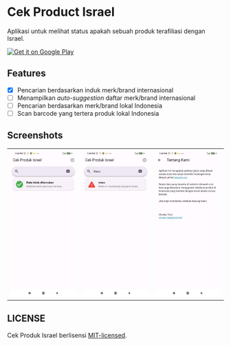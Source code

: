 # Cek Product Israel

Aplikasi untuk melihat status apakah sebuah produk terafiliasi dengan Israel.

<a href="https://play.google.com/store/apps/details?id=com.chunkz.cekprodukisrael"><img alt="Get it on Google Play" src="https://play.google.com/intl/en_us/badges/images/generic/en-play-badge.png" height=60px /></a>

## Features

- [x] Pencarian berdasarkan induk merk/brand internasional
- [ ] Menampilkan *auto-suggestion* daftar merk/brand internasional
- [ ] Pencarian berdasarkan merk/brand lokal Indonesia
- [ ] Scan barcode yang tertera produk lokal Indonesia

## Screenshots

<table width="100%">
  <tbody>
    <tr>
      <td width="1%"><img src="https://raw.githubusercontent.com/cunkz/cekprodukisrael/master/assets/ss-1.jpg"/></td>
      <td width="1%"><img src="https://raw.githubusercontent.com/cunkz/cekprodukisrael/master/assets/ss-2.jpg"/></td>
       <td width="1%"><img src="https://raw.githubusercontent.com/cunkz/cekprodukisrael/master/assets/ss-3.jpg"/></td>
    </tr>
  </tbody>
</table>

## LICENSE
Cek Produk Israel berlisensi [MIT-licensed](https://github.com/cunkz/cekprodukisrael/blob/main/LICENSE).